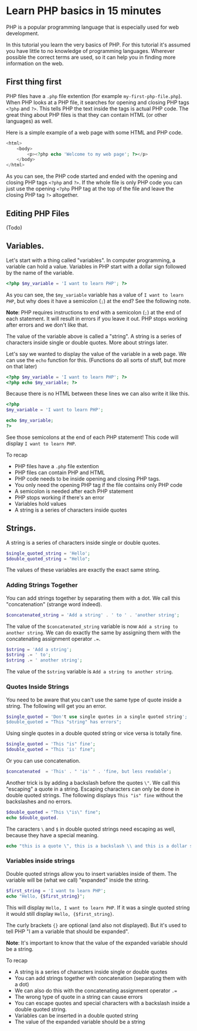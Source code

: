 # Learn PHP basics in 15 minutes

PHP is a popular programming language that is especially used for web development.

In this tutorial you learn the very basics of PHP. For this tutorial it's assumed you have little to no knowledge of programming languages. Wherever possible the correct terms are used, so it can help you in finding more information on the web.

## First thing first

PHP files have a `.php` file extention (for example `my-first-php-file.php`). When PHP looks at a PHP file, it searches for opening and closing PHP tags `<?php` and `?>`. This tells PHP the text inside the tags is actual PHP code. The great thing about PHP files is that they can contain HTML (or other languages) as well. 

Here is a simple example of a web page with some HTML and PHP code.

```php
<html>
	<body>
		<p><?php echo 'Welcome to my web page'; ?></p>
	</body>
</html>
```

As you can see, the PHP code started and ended with the opening and closing PHP tags `<?php` and `?>`. If the whole file is only PHP code you can just use the opening `<?php` PHP tag at the top of the file and leave the closing PHP tag `?>` altogether.

## Editing PHP Files
(Todo)

## Variables.

Let's start with a thing called "variables". In computer programming, a variable can hold a value. Variables in PHP start with a dollar sign followed by the name of the variable. 

```php
<?php $my_variable = 'I want to learn PHP'; ?>
```

As you can see, the `$my_variable` variable has a value of `I want to learn PHP`, but why does it have a semicolon (`;`) at the end? See the following note.

**Note**: PHP requires instructions to end with a semicolon (`;`) at the end of each statement. It will result in errors if you leave it out. PHP stops working after errors and we don't like that.

The value of the variable above is called a "string". A string is a series of characters inside single or double quotes. More about strings later.

Let's say we wanted to display the value of the variable in a web page. We can use the `echo` function for this. (Functions do all sorts of stuff, but more on that later)

```php
<?php $my_variable = 'I want to learn PHP'; ?>
<?php echo $my_variable; ?>
```
Because there is no HTML between these lines we can also write it like this.

```php
<?php
$my_variable = 'I want to learn PHP';

echo $my_variable;
?>
```

See those semicolons at the end of each PHP statement! This code will display `I want to learn PHP`.

To recap

* PHP files have a `.php` file extention
* PHP files can contain PHP and HTML
* PHP code needs to be inside opening and closing PHP tags.
* You only need the opening PHP tag if the file contains only PHP code
* A semicolon is needed after each PHP statement
* PHP stops working if there's an error
* Variables hold values
* A string is a series of characters inside quotes

## Strings.
A string is a series of characters inside single or double quotes.

```php
$single_quoted_string = 'Hello';
$double_quoted_string = "Hello";
```

The values of these variables are exactly the exact same string.

### Adding Strings Together
You can add strings together by separating them with a dot. We call this "concatenation" (strange word indeed).

```php
$concatenated_string = 'Add a string' . ' to ' . 'another string';
```

The value of the `$concatenated_string` variable is now `Add a string to another string`. We can do exactly the same by assigning them with the concatenating assignment operator `.=`.

```php
$string = 'Add a string';
$string .= ' to';
$string .= ' another string';
```
The value of the `$string` variable is `Add a string to another string`.

### Quotes Inside Strings
You need to be aware that you can't use the same type of quote inside a string. The following will get you an error.

```php
$single_quoted = 'Don't use single quotes in a single quoted string';
$double_quoted = "This "string" has errors";
```

Using single quotes in a double quoted string or vice versa is totally fine.

```php
$single_quoted = 'This "is" fine';
$double_quoted = "This 'is' fine";
```

Or you can use concatenation.

```php
$concatenated  = 'This' . " 'is' " . 'fine, but less readable';
```

Another trick is by adding a backslash before the quotes `\"`. We call this "escaping" a quote in a string. Escaping characters can only be done in double quoted strings. The following displays `This "is" fine` without the backslashes and no errors.

```php
$double_quoted = "This \"is\" fine";
echo $double_quoted.
```

The caracters `\` and `$` in double quoted strings need escaping as well, because they have a special meaning.

```php
echo "this is a quote \", this is a backslash \\ and this is a dollar sign \$"
```
### Variables inside strings
Double quoted strings allow you to insert variables inside of them. The variable will be (what we call) "expanded" inside the string.

```php
$first_string = 'I want to learn PHP';
echo "Hello, {$first_string}";
```

This will display `Hello, I want to learn PHP`.
If it was a single quoted string it would still display `Hello, {$first_string}`.

The curly brackets `{}` are optional (and also not displayed). But it's used to tell PHP "I am a variable that should be expanded".

**Note**: It's important to know that the value of the expanded variable should be a string.

To recap

* A string is a series of characters inside single or double quotes
* You can add strings together with concatenation (separating them with a dot)
* We can also do this with the concatenating assignment operator `.=`
* The wrong type of quote in a string can cause errors
* You can escape quotes and special characters with a backslash inside a double quoted string.
* Variables can be inserted in a double quoted string
* The value of the expanded variable should be a string

